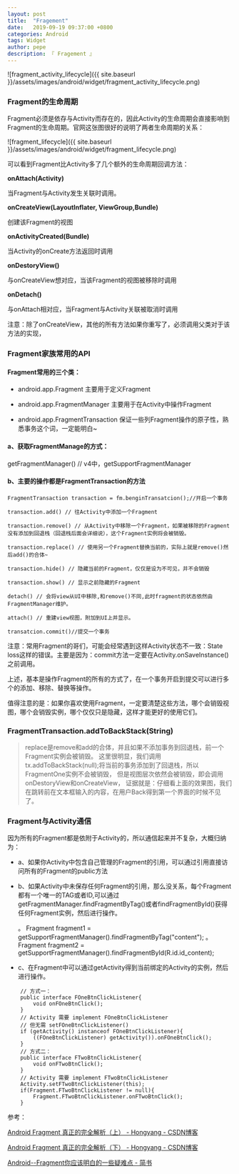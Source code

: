 ```yaml
---
layout: post
title:  "Fragement"
date:   2019-09-19 09:37:00 +0800
categories: Android
tags: Widget
author: pepe
description: 『 Fragement 』
---
```


![fragment_activity_lifecycle]({{ site.baseurl }}/assets/images/android/widget/fragment_activity_lifecycle.png)

### **Fragment的生命周期**

Fragment必须是依存与Activity而存在的，因此Activity的生命周期会直接影响到Fragment的生命周期。官网这张图很好的说明了两者生命周期的关系：

![fragment_lifecycle]({{ site.baseurl }}/assets/images/android/widget/fragment_lifecycle.png)

可以看到Fragment比Activity多了几个额外的生命周期回调方法：

**onAttach(Activity)**

当Fragment与Activity发生关联时调用。

**onCreateView(LayoutInflater, ViewGroup,Bundle)**

创建该Fragment的视图

**onActivityCreated(Bundle)**

当Activity的onCreate方法返回时调用

**onDestoryView()**

与onCreateView想对应，当该Fragment的视图被移除时调用

**onDetach()**

与onAttach相对应，当Fragment与Activity关联被取消时调用

注意：除了onCreateView，其他的所有方法如果你重写了，必须调用父类对于该方法的实现，


### **Fragment家族常用的API**

#### Fragment常用的三个类：

* android.app.Fragment 主要用于定义Fragment

* android.app.FragmentManager 主要用于在Activity中操作Fragment

* android.app.FragmentTransaction 保证一些列Fragment操作的原子性，熟悉事务这个词，一定能明白~

#### a、获取FragmentManage的方式：

getFragmentManager() // v4中，getSupportFragmentManager

#### b、主要的操作都是FragmentTransaction的方法
```
FragmentTransaction transaction = fm.benginTransatcion();//开启一个事务

transaction.add() // 往Activity中添加一个Fragment

transaction.remove() // 从Activity中移除一个Fragment，如果被移除的Fragment没有添加到回退栈（回退栈后面会详细说），这个Fragment实例将会被销毁。

transaction.replace() // 使用另一个Fragment替换当前的，实际上就是remove()然后add()的合体~

transaction.hide() // 隐藏当前的Fragment，仅仅是设为不可见，并不会销毁

transaction.show() // 显示之前隐藏的Fragment

detach() // 会将view从UI中移除,和remove()不同,此时fragment的状态依然由FragmentManager维护。

attach() // 重建view视图，附加到UI上并显示。

transatcion.commit()//提交一个事务
```

注意：常用Fragment的哥们，可能会经常遇到这样Activity状态不一致：State loss这样的错误。主要是因为：commit方法一定要在Activity.onSaveInstance()之前调用。

上述，基本是操作Fragment的所有的方式了，在一个事务开启到提交可以进行多个的添加、移除、替换等操作。

值得注意的是：如果你喜欢使用Fragment，一定要清楚这些方法，哪个会销毁视图，哪个会销毁实例，哪个仅仅只是隐藏，这样才能更好的使用它们。


### **FragmentTransaction.addToBackStack(String)**

> replace是remove和add的合体，并且如果不添加事务到回退栈，前一个Fragment实例会被销毁。
  这里很明显，我们调用tx.addToBackStack(null);将当前的事务添加到了回退栈，所以FragmentOne实例不会被销毁，
  但是视图层次依然会被销毁，即会调用onDestoryView和onCreateView，
  证据就是：仔细看上面的效果图，我们在跳转前在文本框输入的内容，在用户Back得到第一个界面的时候不见了。

### **Fragment与Activity通信**

因为所有的Fragment都是依附于Activity的，所以通信起来并不复杂，大概归纳为：

* a、如果你Activity中包含自己管理的Fragment的引用，可以通过引用直接访问所有的Fragment的public方法

* b、如果Activity中未保存任何Fragment的引用，那么没关系，每个Fragment都有一个唯一的TAG或者ID,可以通过getFragmentManager.findFragmentByTag()或者findFragmentById()获得任何Fragment实例，然后进行操作。

	。 Fragment fragment1 = getSupportFragmentManager().findFragmentByTag("content");
	。 Fragment fragment2 = getSupportFragmentManager().findFragmentById(R.id.id_content);

* c、在Fragment中可以通过getActivity得到当前绑定的Activity的实例，然后进行操作。

```
	// 方式一：
	public interface FOneBtnClickListener{
		void onFOneBtnClick();
	}
	// Activity 需要 implement FOneBtnClickListener
	// 但无需 setFOneBtnClickListener()
	if (getActivity() instanceof FOneBtnClickListener){
		((FOneBtnClickListener) getActivity()).onFOneBtnClick();
	}
	// 方式二：
	public interface FTwoBtnClickListener{
		void onFTwoBtnClick();
	}
	// Activity 需要 implement FTwoBtnClickListener
	Activity.setFTwoBtnClickListener(this);
	if(Fragment.FTwoBtnClickListener != null){
		Fragment.FTwoBtnClickListener.onFTwoBtnClick();
	}
```

参考：

[Android Fragment 真正的完全解析（上） - Hongyang - CSDN博客](https://blog.csdn.net/lmj623565791/article/details/37970961)

[Android Fragment 真正的完全解析（下） - Hongyang - CSDN博客](https://blog.csdn.net/lmj623565791/article/details/37992017)

[Android--Fragment你应该明白的一些疑难点 - 简书](https://www.jianshu.com/p/94bede7d6f46)
